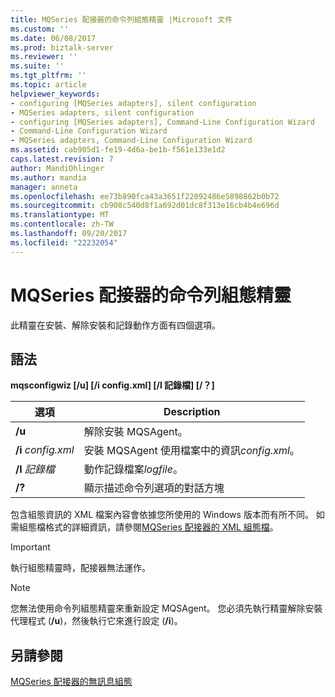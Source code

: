 ```yaml
---
title: MQSeries 配接器的命令列組態精靈 |Microsoft 文件
ms.custom: ''
ms.date: 06/08/2017
ms.prod: biztalk-server
ms.reviewer: ''
ms.suite: ''
ms.tgt_pltfrm: ''
ms.topic: article
helpviewer_keywords:
- configuring [MQSeries adapters], silent configuration
- MQSeries adapters, silent configuration
- configuring [MQSeries adapters], Command-Line Configuration Wizard
- Command-Line Configuration Wizard
- MQSeries adapters, Command-Line Configuration Wizard
ms.assetid: cab905d1-fe19-4d6a-be1b-f561e133e1d2
caps.latest.revision: 7
author: MandiOhlinger
ms.author: mandia
manager: anneta
ms.openlocfilehash: ee73b890fca43a3651f22092486e5898862b0b72
ms.sourcegitcommit: cb908c540d8f1a692d01dc8f313e16cb4b4e696d
ms.translationtype: MT
ms.contentlocale: zh-TW
ms.lasthandoff: 09/20/2017
ms.locfileid: "22232054"
---
```

# <a name="command-line-configuration-wizard-for-the-mqseries-adapter"></a>MQSeries 配接器的命令列組態精靈
此精靈在安裝、解除安裝和記錄動作方面有四個選項。  
  
## <a name="syntax"></a>語法  
 **mqsconfigwiz [/u] [/i config.xml] [/l 記錄檔] [/？]**  
  
|選項|Description|  
|------------|-----------------|  
|**/u**|解除安裝 MQSAgent。|  
|**/i** *config.xml*|安裝 MQSAgent 使用檔案中的資訊*config.xml*。|  
|**/l** *記錄檔*|動作記錄檔案*logfile*。|  
|**/?**|顯示描述命令列選項的對話方塊|  
  
 包含組態資訊的 XML 檔案內容會依據您所使用的 Windows 版本而有所不同。 如需組態檔格式的詳細資訊，請參閱[MQSeries 配接器的 XML 組態檔](../core/xml-configuration-file-for-the-mqseries-adapter.md)。  
  
> [!IMPORTANT]
>  執行組態精靈時，配接器無法運作。  
  
> [!NOTE]
>  您無法使用命令列組態精靈來重新設定 MQSAgent。 您必須先執行精靈解除安裝代理程式 (**/u**)，然後執行它來進行設定 (**/i**)。  
  
## <a name="see-also"></a>另請參閱  
 [MQSeries 配接器的無訊息組態](../core/silent-configuration-of-the-mqseries-adapter.md)